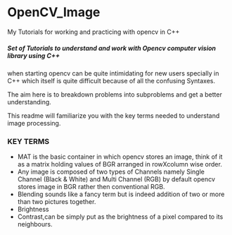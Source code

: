 # OpenCV_Image
My Tutorials for working and practicing with opencv in C++
##### Set of Tutorials to understand and work with Opencv computer vision library using C++
when starting opencv can be quite intimidating for new users specially in C++ which itself is quite difficult because of all the confusing Syntaxes.

The aim here is to breakdown problems into subproblems and get a better understanding.

This readme will familiarize you with the key terms needed to understand image processing.

### KEY TERMS
- MAT is the basic container in which opencv stores an image, think of it as a matrix holding values of BGR arranged in rowXcolumn wise order.
- Any image is composed of two types of Channels namely Single Channel (Black & White) and Multi Channel (RGB) by default opencv stores image in BGR rather then   conventional RGB.
- Blending sounds like a fancy term but is indeed addition of two or more than two pictures together.  
- Brightness 
- Contrast,can be simply put as the brightness of a pixel compared to its neighbours.
